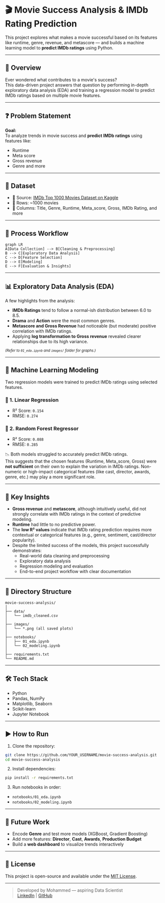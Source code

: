 # 🎬 Movie Success Analysis & IMDb Rating Prediction

This project explores what makes a movie successful based on its features like runtime, genre, revenue, and metascore — and builds a machine learning model to **predict IMDb ratings** using Python.

---

## 🧠 Overview

Ever wondered what contributes to a movie's success?  
This data-driven project answers that question by performing in-depth exploratory data analysis (EDA) and training a regression model to predict IMDb ratings based on multiple movie features.

---

## ❓ Problem Statement

**Goal:**  
To analyze trends in movie success and **predict IMDb ratings** using features like:
- Runtime  
- Meta score  
- Gross revenue  
- Genre and more

---

## 📂 Dataset

- 📄 Source: [IMDb Top 1000 Movies Dataset on Kaggle](https://www.kaggle.com/datasets/harshitshankhdhar/imdb-dataset-of-top-1000-movies-and-tv-shows)
- 🎥 Rows: ~1000 movies  
- 🔢 Columns: Title, Genre, Runtime, Meta_score, Gross, IMDb Rating, and more

---

## 🔁 Process Workflow

```mermaid
graph LR
A[Data Collection] --> B[Cleaning & Preprocessing]
B --> C[Exploratory Data Analysis]
C --> D[Feature Selection]
D --> E[Modeling]
E --> F[Evaluation & Insights]
```

---

## 📊 Exploratory Data Analysis (EDA)

A few highlights from the analysis:

- **IMDb Ratings** tend to follow a normal-ish distribution between 6.0 to 8.5.
- **Drama** and **Action** were the most common genres.
- **Metascore and Gross Revenue** had noticeable (but moderate) positive correlation with IMDb ratings.
- Applying **log transformation to Gross revenue** revealed clearer relationships due to its high variance.

<sub>*(Refer to `01_eda.ipynb` and `images/` folder for graphs.)*</sub>

---

## 🤖 Machine Learning Modeling

Two regression models were trained to predict IMDb ratings using selected features.

### 📌 1. Linear Regression
- R² Score: `0.154`
- RMSE: `0.274`

### 📌 2. Random Forest Regressor
- R² Score: `0.088`
- RMSE: `0.285`

📉 Both models struggled to accurately predict IMDb ratings.  
This suggests that the chosen features (Runtime, Meta_score, Gross) were **not sufficient** on their own to explain the variation in IMDb ratings. Non-numeric or high-impact categorical features (like cast, director, awards, genre, etc.) may play a more significant role.

---

## 📌 Key Insights

- **Gross revenue** and **metascore**, although intuitively useful, did not strongly correlate with IMDb ratings in the context of predictive modeling.
- **Runtime** had little to no predictive power.
- The **low R² values** indicate that IMDb rating prediction requires more contextual or categorical features (e.g., genre, sentiment, cast/director popularity).
- Despite the limited success of the models, this project successfully demonstrates:
  - Real-world data cleaning and preprocessing
  - Exploratory data analysis
  - Regression modeling and evaluation
  - End-to-end project workflow with clear documentation

---

## 📁 Directory Structure

```
movie-success-analysis/
│
├── data/
│   └── imdb_cleaned.csv
│
├── images/
│   └── *.png (all saved plots)
│
├── notebooks/
│   ├── 01_eda.ipynb
│   └── 02_modeling.ipynb
│
├── requirements.txt
└── README.md
```

---

## 🛠️ Tech Stack

- Python
- Pandas, NumPy
- Matplotlib, Seaborn
- Scikit-learn
- Jupyter Notebook

---

## ▶️ How to Run

1. Clone the repository:
```bash
git clone https://github.com/YOUR_USERNAME/movie-success-analysis.git
cd movie-success-analysis
```

2. Install dependencies:
```bash
pip install -r requirements.txt
```

3. Run notebooks in order:
- `notebooks/01_eda.ipynb`
- `notebooks/02_modeling.ipynb`

---

## 🚀 Future Work

- Encode **Genre** and test more models (XGBoost, Gradient Boosting)
- Add more features: **Director**, **Cast**, **Awards**, **Production Budget**
- Build a **web dashboard** to visualize trends interactively

---

## 📃 License

This project is open-source and available under the [MIT License](LICENSE).

---

> Developed by Mohammed — aspiring Data Scientist  
> [LinkedIn](https://www.linkedin.com/in/mohd-omer) | [GitHub](https://github.com/Cod3Hack3r)
